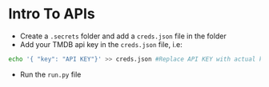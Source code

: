 # Intro To APIs

- Create a `.secrets` folder and add a `creds.json` file in the folder
- Add your TMDB api key in the `creds.json` file, i.e: 

```bash
echo '{ "key": "API KEY"}' >> creds.json #Replace API KEY with actual key
```

- Run the `run.py` file